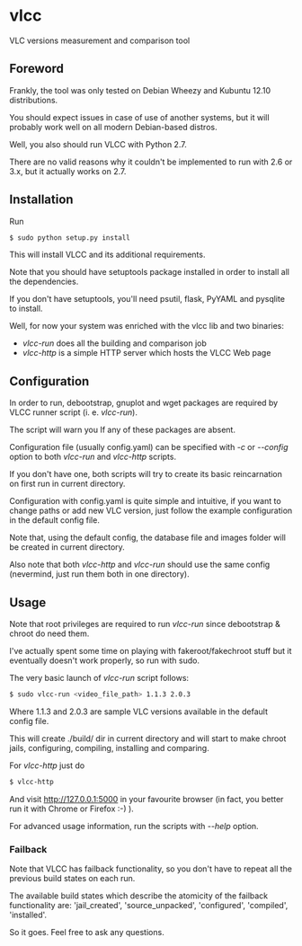 vlcc
====

VLC versions measurement and comparison tool

Foreword
--------
Frankly, the tool was only tested on Debian Wheezy and Kubuntu 12.10 distributions.

You should expect issues in case of use of another systems, but it will probably work well on all modern Debian-based distros.

Well, you also should run VLCC with Python 2.7.

There are no valid reasons why it couldn't be implemented to run with 2.6 or 3.x, but it actually works on 2.7.


Installation
------------
Run

```bash
$ sudo python setup.py install
```

This will install VLCC and its additional requirements.

Note that you should have setuptools package installed in order to install all the dependencies.

If you don't have setuptools, you'll need psutil, flask, PyYAML and pysqlite to install.

Well, for now your system was enriched with the vlcc lib and two binaries:
*   _vlcc-run_ does all the building and comparison job
*   _vlcc-http_ is a simple HTTP server which hosts the VLCC Web page

Configuration
-------------
In order to run, debootstrap, gnuplot and wget packages are required by VLCC runner script (i. e. _vlcc-run_).

The script will warn you If any of these packages are absent.

Configuration file (usually config.yaml) can be specified with _-c_ or _--config_ option to both _vlcc-run_ and _vlcc-http_ scripts.

If you don't have one, both scripts will try to create its basic reincarnation on first run in current directory.

Configuration with config.yaml is quite simple and intuitive, if you want to change paths or add new VLC version, just follow the example configuration in the default config file.

Note that, using the default config, the database file and images folder will be created in current directory.

Also note that both _vlcc-http_ and _vlcc-run_ should use the same config (nevermind, just run them both in one directory).

Usage
-----

Note that root privileges are required to run _vlcc-run_ since debootstrap & chroot do need them.

I've actually spent some time on playing with fakeroot/fakechroot stuff but it eventually doesn't work properly, so run with sudo.

The very basic launch of _vlcc-run_ script follows:
```bash
$ sudo vlcc-run <video_file_path> 1.1.3 2.0.3
```

Where 1.1.3 and 2.0.3 are sample VLC versions available in the default config file.

This will create ./build/ dir in current directory and will start to make chroot jails, configuring, compiling, installing and comparing.

For _vlcc-http_ just do
```bash
$ vlcc-http
```
And visit http://127.0.0.1:5000 in your favourite browser (in fact, you better run it with Chrome or Firefox :-) ).

For advanced usage information, run the scripts with _--help_ option.

### Failback

Note that VLCC has failback functionality, so you don't have to repeat all the previous build states on each run.

The available build states which describe the atomicity of the failback functionality are: 'jail_created', 'source_unpacked', 'configured', 'compiled', 'installed'.


So it goes. Feel free to ask any questions.
